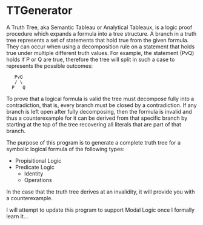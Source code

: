# TTGenerator
A Truth Tree, aka Semantic Tableau or Analytical Tableaux, is a logic proof procedure which expands a formula into a tree structure. A branch in a truth tree represents a set of statements that hold true from the given formula. They can occur when using a decomposition rule on a statement that holds true under multiple different truth values. For example, the statement (PvQ) holds if P or Q are true, therefore the tree will split in such a case to represents the possible outcomes: 
    
       PvQ
       / \   
      P   Q
    
To prove that a logical formula is valid the tree must decompose fully into a contradiction, that is, every branch must be closed by a contradiction. If any branch is left open after fully decomposing, then the formula is invalid and thus a counterexample for it can be derived from that specific branch by starting at the top of the tree recovering all literals that are part of that branch. 

The purpose of this program is to generate a complete truth tree for a symbolic logical formula of the following types:
+ Propisitional Logic
+ Predicate Logic
  - Identity
  - Operations

In the case that the truth tree derives at an invalidity, it will provide you with a counterexample.

I will attempt to update this program to support Modal Logic once I formally learn it...
